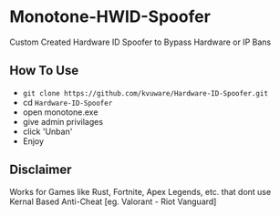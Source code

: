 # Monotone-HWID-Spoofer
Custom Created Hardware ID Spoofer to Bypass Hardware or IP Bans
<br>
## How To Use
* `git clone https://github.com/kvuware/Hardware-ID-Spoofer.git`
* cd `Hardware-ID-Spoofer`
* open monotone.exe
* give admin privilages
* click 'Unban'
* Enjoy

## Disclaimer
Works for Games like Rust, Fortnite, Apex Legends, etc. that dont use Kernal Based Anti-Cheat [eg. Valorant - Riot Vanguard]

